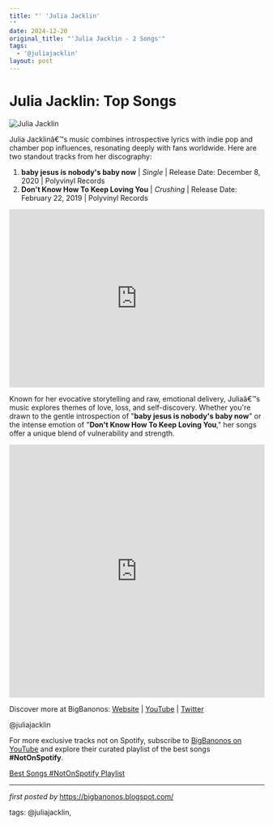 ```yaml
---
title: "' 'Julia Jacklin'
'"
date: 2024-12-20
original_title: "'Julia Jacklin - 2 Songs'"
tags:
  - '@juliajacklin'
layout: post
---
```

<h1>Julia Jacklin: Top Songs</h1>
<img src="https://i0.wp.com/thecosmicclash.com/wp-content/uploads/2022/09/DSC03189.jpg?fit=1200%2C738&ssl=1" alt="Julia Jacklin"> <p>Julia Jacklinâ€™s music combines introspective lyrics with indie pop and chamber pop influences, resonating deeply with fans worldwide. Here are two standout tracks from her discography:</p> <ol> <li><strong>baby jesus is nobody's baby now</strong> | <em>Single</em> | Release Date: December 8, 2020 | Polyvinyl Records</li> <li><strong>Don't Know How To Keep Loving You</strong> | <em>Crushing</em> | Release Date: February 22, 2019 | Polyvinyl Records</li>
</ol> <div> <iframe src="https://open.spotify.com/embed/playlist/3bxLXcd0Plt6JBDJUDUroa?utm_source=generator" width="100%" height="352" frameBorder="0" allowfullscreen="" allow="autoplay; clipboard-write; encrypted-media; fullscreen; picture-in-picture" loading="lazy"></iframe>
</div> <p>Known for her evocative storytelling and raw, emotional delivery, Juliaâ€™s music explores themes of love, loss, and self-discovery. Whether you're drawn to the gentle introspection of "<strong>baby jesus is nobody's baby now</strong>" or the intense emotion of "<strong>Don't Know How To Keep Loving You</strong>," her songs offer a unique blend of vulnerability and strength.</p>
<iframe allow="autoplay; encrypted-media" allowfullscreen="" frameborder="0" height="500" src="https://www.youtube.com/embed/videoseries?list=PLtuNtuTatqI1qu0dsTPbxF3_tC4UE-lBB" width="100%"></iframe>
<div> <p>Discover more at BigBanonos: <a href="https://bigbanonos.blogspot.com/">Website</a> | <a href="https://www.youtube.com/@BigBanonos">YouTube</a> | <a href="https://x.com/bigbanonos">Twitter</a></p>
</div> <!-- Tags -->
<p>@juliajacklin</p>


<!--Subscribe and Playlist Links-->
<div>
    <p>For more exclusive tracks not on Spotify, subscribe to <a href="https://www.youtube.com/@BigBanonos" target="_blank">BigBanonos on YouTube</a> and explore their curated playlist of the best songs <strong>#NotOnSpotify</strong>.</p>
    <p><a href="https://www.youtube.com/playlist?list=PLtuNtuTatqI0kFahUCbtbfenC_ET5O_tr" target="_blank">Best Songs #NotOnSpotify Playlist<br /></a></p></div>

<hr />

<p><em>first posted by</em> <a href="https://bigbanonos.blogspot.com/" rel="noopener" target="_new">https://bigbanonos.blogspot.com/</a></p>

<p>tags: @juliajacklin,</p>
